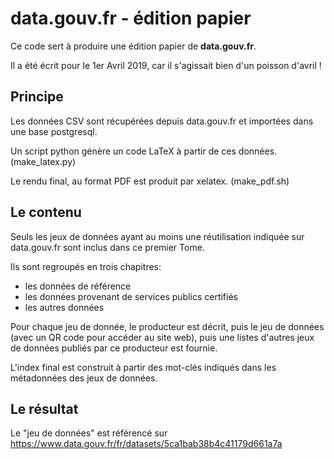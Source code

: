 # data.gouv.fr - édition papier

Ce code sert à produire une édition papier de **data.gouv.fr**.

Il a été écrit pour le 1er Avril 2019, car il s'agissait bien d'un poisson d'avril !

## Principe

Les données CSV sont récupérées depuis data.gouv.fr et importées dans une base postgresql.

Un script python génère un code LaTeX à partir de ces données. (make_latex.py)

Le rendu final, au format PDF est produit par xelatex. (make_pdf.sh)

## Le contenu

Seuls les jeux de données ayant au moins une réutilisation indiquée sur data.gouv.fr sont inclus dans ce premier Tome.

Ils sont regroupés en trois chapitres:
- les données de référence
- les données provenant de services publics certifiés
- les autres données

Pour chaque jeu de donnée, le producteur est décrit, puis le jeu de données (avec un QR code pour accéder au site web), puis une listes d'autres jeux de données publiés par ce producteur est fournie.

L'index final est construit à partir des mot-clés indiqués dans les métadonnées des jeux de données.

## Le résultat

Le "jeu de données" est référencé sur https://www.data.gouv.fr/fr/datasets/5ca1bab38b4c41179d661a7a
